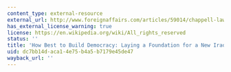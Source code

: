 ```yaml
---
content_type: external-resource
external_url: http://www.foreignaffairs.com/articles/59014/chappell-lawson/how-best-to-build-democracy-laying-a-foundation-for-the-new-iraq
has_external_license_warning: true
license: https://en.wikipedia.org/wiki/All_rights_reserved
status: ''
title: 'How Best to Build Democracy: Laying a Foundation for a New Iraq'
uid: dc7bb14d-aca1-4e75-b4a5-b7179e45de47
wayback_url: ''
---
```


